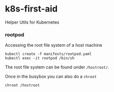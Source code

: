 # k8s-first-aid
Helper Utils for Kubernetes

### rootpod
Accessing the root file system of a host machine 
```
kubectl create -f manifests/rootpod.yaml
kubectl exec -it rootpod /bin/sh
``` 
The root file system can be found under `/hostroot/`. 

Once in the busybox you can also do a `chroot`
```
chroot /hostroot
```